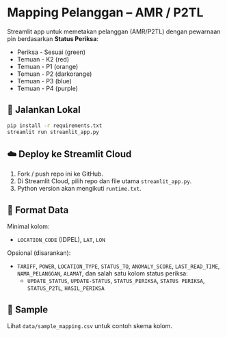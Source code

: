 # Mapping Pelanggan – AMR / P2TL

Streamlit app untuk memetakan pelanggan (AMR/P2TL) dengan pewarnaan pin berdasarkan **Status Periksa**:
- Periksa - Sesuai (green)
- Temuan - K2 (red)
- Temuan - P1 (orange)
- Temuan - P2 (darkorange)
- Temuan - P3 (blue)
- Temuan - P4 (purple)

## 🚀 Jalankan Lokal
```bash
pip install -r requirements.txt
streamlit run streamlit_app.py
```

## ☁️ Deploy ke Streamlit Cloud
1. Fork / push repo ini ke GitHub.
2. Di Streamlit Cloud, pilih repo dan file utama `streamlit_app.py`.
3. Python version akan mengikuti `runtime.txt`.

## 📄 Format Data
Minimal kolom:
- `LOCATION_CODE` (IDPEL), `LAT`, `LON`

Opsional (disarankan):
- `TARIFF`, `POWER`, `LOCATION_TYPE`, `STATUS_TO`, `ANOMALY_SCORE`, `LAST_READ_TIME`, `NAMA_PELANGGAN`, `ALAMAT`, dan salah satu kolom status periksa:
  - `UPDATE_STATUS`, `UPDATE-STATUS`, `STATUS_PERIKSA`, `STATUS PERIKSA`, `STATUS_P2TL`, `HASIL_PERIKSA`

## 🧪 Sample
Lihat `data/sample_mapping.csv` untuk contoh skema kolom.
